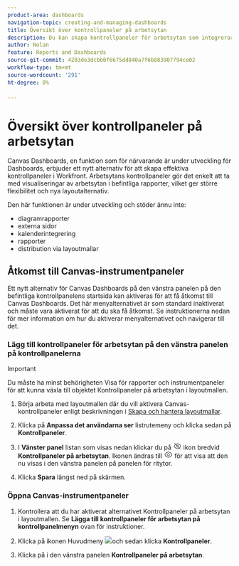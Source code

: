 ```yaml
---
product-area: dashboards
navigation-topic: creating-and-managing-dashboards
title: Översikt över kontrollpaneler på arbetsytan
description: Du kan skapa kontrollpaneler för arbetsytan som integrerar visualiseringar för arbetsytan i rapporten med traditionella rapporter och har nya layoutalternativ.
author: Nolan
feature: Reports and Dashboards
source-git-commit: 4203de3dcbb0f6675dd840a7f6b883907794ce02
workflow-type: tm+mt
source-wordcount: '291'
ht-degree: 0%

---
```



# Översikt över kontrollpaneler på arbetsytan

Canvas Dashboards, en funktion som för närvarande är under utveckling för Dashboards, erbjuder ett nytt alternativ för att skapa effektiva kontrollpaneler i Workfront. Arbetsytans kontrollpaneler gör det enkelt att ta med visualiseringar av arbetsytan i befintliga rapporter, vilket ger större flexibilitet och nya layoutalternativ.

Den här funktionen är under utveckling och stöder ännu inte:
* diagramrapporter
* externa sidor
* kalenderintegrering
* rapporter
* distribution via layoutmallar


## Åtkomst till Canvas-instrumentpaneler

Ett nytt alternativ för Canvas Dashboards på den vänstra panelen på den befintliga kontrollpanelens startsida kan aktiveras för att få åtkomst till Canvas Dashboards. Det här menyalternativet är som standard inaktiverat och måste vara aktiverat för att du ska få åtkomst. Se instruktionerna nedan för mer information om hur du aktiverar menyalternativet och navigerar till det.

### Lägg till kontrollpaneler för arbetsytan på den vänstra panelen på kontrollpanelerna

>[!IMPORTANT]
>
>Du måste ha minst behörigheten Visa för rapporter och instrumentpaneler för att kunna växla till objektet Kontrollpaneler på arbetsytan i layoutmallen.

1. Börja arbeta med layoutmallen där du vill aktivera Canvas-kontrollpaneler enligt beskrivningen i [Skapa och hantera layoutmallar](../../../administration-and-setup/customize-workfront/use-layout-templates/create-and-manage-layout-templates.md).

1. Klicka på **Anpassa det användarna ser** listrutemeny och klicka sedan på **Kontrollpaneler**.

1. I **Vänster panel** listan som visas nedan klickar du på ![](assets/delete-secondary-nav-item.png) ikon bredvid **Kontrollpaneler på arbetsytan**. Ikonen ändras till ![](assets/add-secondary-nav-item.png) för att visa att den nu visas i den vänstra panelen på panelen för ritytor.

1. Klicka **Spara** längst ned på skärmen.

### Öppna Canvas-instrumentpaneler

1. Kontrollera att du har aktiverat alternativet Kontrollpaneler på arbetsytan i layoutmallen. Se **Lägga till kontrollpaneler för arbetsytan på kontrollpanelmenyn** ovan för instruktioner.

1. Klicka på ikonen Huvudmeny ![](assets/main-menu-icon.png)och sedan klicka **Kontrollpaneler**.

1. Klicka på i den vänstra panelen **Kontrollpaneler på arbetsytan**.
